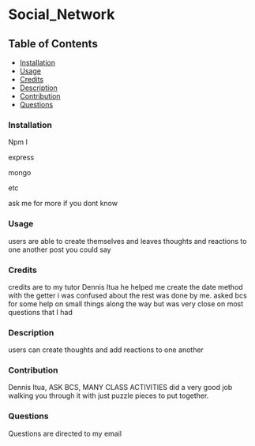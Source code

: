 # Social_Network

## Table of Contents

- [Installation](#installation)
- [Usage](#usage)
- [Credits](#credits)
- [Description](#bracket-description)
- [Contribution](#contritbution)
- [Questions](#questions)



### Installation
Npm I

express

mongo

etc

ask me for more if you dont know

### Usage
users are able to create themselves and leaves thoughts and reactions to one another post you could say
### Credits
credits are to my tutor Dennis Itua he helped me create the date method with the getter i was confused about the rest was done by me. asked bcs for some help on small things along the way but was very close on most questions that I had
### Description
users can create thoughts and add reactions to one another 
### Contribution
Dennis Itua,
ASK BCS,
MANY CLASS ACTIVITIES did a very good job walking you through it with just puzzle pieces to put together.
### Questions
Questions are directed to my email  

